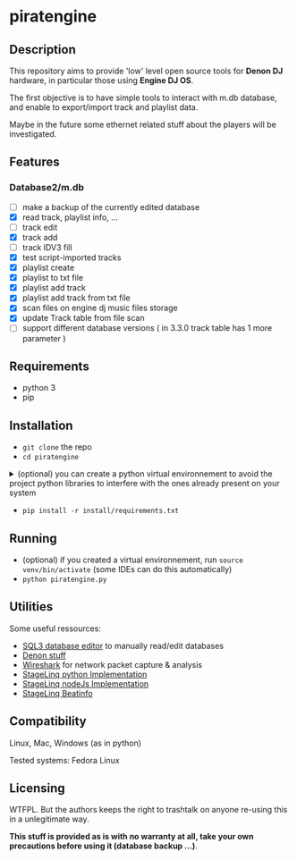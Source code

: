 # piratengine

## Description

This repository aims to provide 'low' level open source tools for **Denon DJ** hardware, in particular those using **Engine DJ OS**.

The first objective is to have simple tools to interact with m.db database, and enable to export/import track and playlist data.

Maybe in the future some ethernet related stuff about the players will be investigated.

## Features
### Database2/m.db
 - [ ] make a backup of the currently edited database
 - [x] read track, playlist info, ...
 - [ ] track edit
 - [x] track add
 - [ ] track IDV3 fill
 - [x] test script-imported tracks
 - [x] playlist create
 - [x] playlist to txt file
 - [x] playlist add track
 - [x] playlist add track from txt file
 - [x] scan files on engine dj music files storage
 - [x] update Track table from file scan
 - [ ] support different database versions ( in 3.3.0 track table has 1 more parameter )

## Requirements
 - python 3
 - pip

## Installation
 - `git clone` the repo
 - `cd piratengine`
<details>
  <summary> (optional) you can create a python virtual environnement to avoid the project python libraries to interfere with the ones already present on your system </summary>

 - run `python -m venv venv`
 - then `source venv/bin/activate` (some IDEs can do this automatically) 
 </details>
 
 - `pip install -r install/requirements.txt`

## Running
 - (optional) if you created a virtual environnement, run `source venv/bin/activate` (some IDEs can do this automatically)
 - `python piratengine.py` 

## Utilities

Some useful ressources:

 - [SQL3 database editor](https://sqlitebrowser.org/dl/) to manually read/edit databases
 - [Denon stuff](https://support.denondj.com/en/support/solutions/articles/69000834165-engine-dj-v3-0-support-for-third-party-database-tools)
 - [Wireshark](https://www.wireshark.org/download.html) for network packet capture & analysis
 - [StageLinq python Implementation](https://github.com/Jaxc/PyStageLinQ) 
 - [StageLinq nodeJs Implementation](https://github.com/MarByteBeep/StageLinq)
 - [StageLinq Beatinfo](https://github.com/dzelionis/denon-stageLinQ-BeatInfo)
 
## Compatibility
Linux, Mac, Windows (as in python)

Tested systems:
Fedora Linux

## Licensing
WTFPL. But the authors keeps the right to trashtalk on anyone re-using this in a unlegitimate way.

**This stuff is provided as is with no warranty at all, take your own precautions before using it (database backup ...)**.
